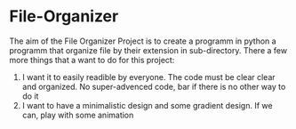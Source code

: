 # File-Organizer

The aim of the File Organizer Project is to create a programm in python a programm that organize file by their extension in sub-directory.
There a few more things that a want to do for this project:
1. I want it to easily readible by everyone. The code must be clear clear and organized. No super-advenced code, bar if there is no other way to do it
2. I want to have a minimalistic design and some gradient design. If we can, play with some animation

